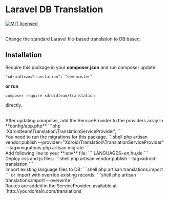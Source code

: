 # Laravel DB Translation
[![MIT licensed](https://img.shields.io/badge/license-MIT-blue.svg)](https://raw.githubusercontent.com/hyperium/hyper/master/LICENSE)

<br>
Change the standard Laravel file-based translation to DB based.

## Installation

Require this package in your **composer.json** and run composer update:

    "xdroidteam/translation": "dev-master"

**or run**
```shell
composer require xdroidteam/translation
```
directly.


<br>
After updating composer, add the ServiceProvider to the providers array in **config/app.php**
```php
'Xdroidteam\Translation\TranslationServiceProvider',
```
<br>
You need to run the migrations for this package.
```shell
php artisan vendor:publish --provider="Xdroid\Translation\TranslationServiceProvider" --tag=migrations
php artisan migrate
```
<br>
Add following line to your **.env** file:
```
LANGUAGES=en,hu,de
```
<br>
Deploy css and js files:
```shell
php artisan vendor:publish --tag=xdroid-translation
```
<br>
Import existing language files to DB:
```shell
php artisan translations:import
```
or import with override existing records:
```shell
php artisan translations:import --overwrite
```
<br>
Routes are added in the ServiceProvider, available at `http://yourdomain.com/translations`
